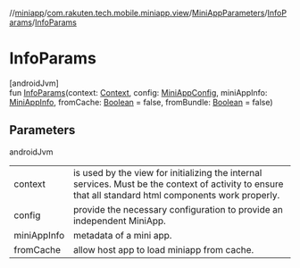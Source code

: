 //[miniapp](../../../../index.md)/[com.rakuten.tech.mobile.miniapp.view](../../index.md)/[MiniAppParameters](../index.md)/[InfoParams](index.md)/[InfoParams](-info-params.md)

# InfoParams

[androidJvm]\
fun [InfoParams](-info-params.md)(context: [Context](https://developer.android.com/reference/kotlin/android/content/Context.html), config: [MiniAppConfig](../../-mini-app-config/index.md), miniAppInfo: [MiniAppInfo](../../../com.rakuten.tech.mobile.miniapp/-mini-app-info/index.md), fromCache: [Boolean](https://kotlinlang.org/api/latest/jvm/stdlib/kotlin/-boolean/index.html) = false, fromBundle: [Boolean](https://kotlinlang.org/api/latest/jvm/stdlib/kotlin/-boolean/index.html) = false)

## Parameters

androidJvm

| | |
|---|---|
| context | is used by the view for initializing the internal services. Must be the context of activity to ensure that all standard html components work properly. |
| config | provide the necessary configuration to provide an independent MiniApp. |
| miniAppInfo | metadata of a mini app. |
| fromCache | allow host app to load miniapp from cache. |
